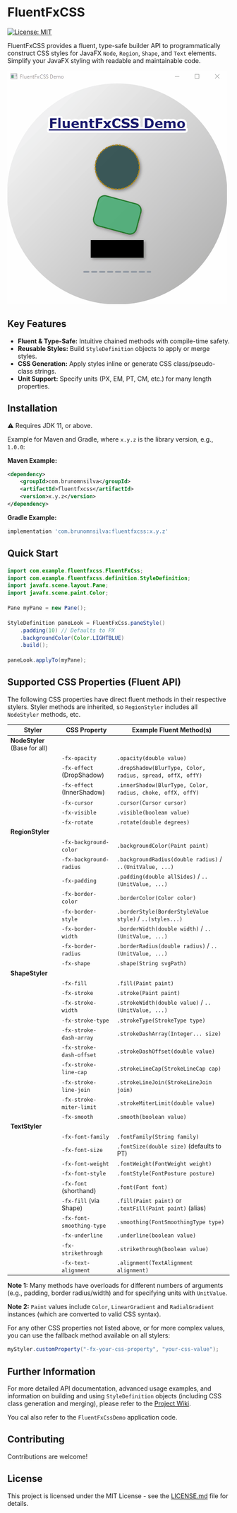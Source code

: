 # FluentFxCSS

[![License: MIT](https://img.shields.io/badge/License-MIT-yellow.svg)](https://opensource.org/licenses/MIT)
<!-- Optional: Add build status badge -->

FluentFxCSS provides a fluent, type-safe builder API to programmatically construct CSS styles for JavaFX `Node`, `Region`, `Shape`, and `Text` elements. Simplify your JavaFX styling with readable and maintainable code.

![demo gif](assets/demo.gif)

## Key Features

*   **Fluent & Type-Safe:** Intuitive chained methods with compile-time safety.
*   **Reusable Styles:** Build `StyleDefinition` objects to apply or merge styles.
*   **CSS Generation:** Apply styles inline or generate CSS class/pseudo-class strings.
*   **Unit Support:** Specify units (PX, EM, PT, CM, etc.) for many length properties.

## Installation

:warning: Requires JDK 11, or above.

Example for Maven and Gradle, where `x.y.z` is the library version, e.g., `1.0.0`:

**Maven Example:**

```xml
<dependency>
    <groupId>com.brunomnsilva</groupId>
    <artifactId>fluentfxcss</artifactId>
    <version>x.y.z</version>
</dependency>
```

**Gradle Example:**

```gradle
implementation 'com.brunomnsilva:fluentfxcss:x.y.z'
```

## Quick Start

```java
import com.example.fluentfxcss.FluentFxCss;
import com.example.fluentfxcss.definition.StyleDefinition;
import javafx.scene.layout.Pane;
import javafx.scene.paint.Color;

Pane myPane = new Pane();

StyleDefinition paneLook = FluentFxCss.paneStyle()
    .padding(10) // Defaults to PX
    .backgroundColor(Color.LIGHTBLUE)
    .build();

paneLook.applyTo(myPane);
```

## Supported CSS Properties (Fluent API)

The following CSS properties have direct fluent methods in their respective stylers. Styler methods are inherited, so `RegionStyler` includes all `NodeStyler` methods, etc.

| Styler                                 | CSS Property              | Example Fluent Method(s)                                  |
|----------------------------------------|---------------------------|-----------------------------------------------------------|
| **NodeStyler** (Base for all)          |                           |                                                           |
|                                        | `-fx-opacity`             | `.opacity(double value)`                                  |
|                                        | `-fx-effect` (DropShadow) | `.dropShadow(BlurType, Color, radius, spread, offX, offY)` |
|                                        | `-fx-effect` (InnerShadow)| `.innerShadow(BlurType, Color, radius, choke, offX, offY)`|
|                                        | `-fx-cursor`              | `.cursor(Cursor cursor)`                                  |
|                                        | `-fx-visible`             | `.visible(boolean value)`                                 |
|                                        | `-fx-rotate`              | `.rotate(double degrees)`                                 |
| **RegionStyler**    |                         |                                                           |
|                                        | `-fx-background-color`    | `.backgroundColor(Paint paint)`                           |
|                                        | `-fx-background-radius`   | `.backgroundRadius(double radius)` / `..(UnitValue, ...)` |
|                                        | `-fx-padding`             | `.padding(double allSides)` / `..(UnitValue, ...)`        |
|                                        | `-fx-border-color`        | `.borderColor(Color color)`                               |
|                                        | `-fx-border-style`        | `.borderStyle(BorderStyleValue style)` / `..(styles...)`   |
|                                        | `-fx-border-width`        | `.borderWidth(double width)` / `..(UnitValue, ...)`       |
|                                        | `-fx-border-radius`       | `.borderRadius(double radius)` / `..(UnitValue, ...)`     |
|                                        | `-fx-shape`               | `.shape(String svgPath)`                                  |
| **ShapeStyler**   |                          |                                                           |
|                                        | `-fx-fill`                | `.fill(Paint paint)`                                      |
|                                        | `-fx-stroke`              | `.stroke(Paint paint)`                                    |
|                                        | `-fx-stroke-width`        | `.strokeWidth(double value)` / `..(UnitValue, ...)`       |
|                                        | `-fx-stroke-type`         | `.strokeType(StrokeType type)`                            |
|                                        | `-fx-stroke-dash-array`   | `.strokeDashArray(Integer... size)`                       |
|                                        | `-fx-stroke-dash-offset`  | `.strokeDashOffset(double value)`                         |
|                                        | `-fx-stroke-line-cap`     | `.strokeLineCap(StrokeLineCap cap)`                       |
|                                        | `-fx-stroke-line-join`    | `.strokeLineJoin(StrokeLineJoin join)`                    |
|                                        | `-fx-stroke-miter-limit`  | `.strokeMiterLimit(double value)`                         |
|                                        | `-fx-smooth`              | `.smooth(boolean value)`                                  |
| **TextStyler**                         |                          |                                                           |
|                                        | `-fx-font-family`         | `.fontFamily(String family)`                              |
|                                        | `-fx-font-size`           | `.fontSize(double size)` (defaults to PT)                 |
|                                        | `-fx-font-weight`         | `.fontWeight(FontWeight weight)`                          |
|                                        | `-fx-font-style`          | `.fontStyle(FontPosture posture)`                         |
|                                        | `-fx-font` (shorthand)    | `.font(Font font)`                                        |
|                                        | `-fx-fill` (via Shape)    | `.fill(Paint paint)` or `.textFill(Paint paint)` (alias)  |
|                                        | `-fx-font-smoothing-type` | `.smoothing(FontSmoothingType type)`                      |
|                                        | `-fx-underline`           | `.underline(boolean value)`                               |
|                                        | `-fx-strikethrough`       | `.strikethrough(boolean value)`                           |
|                                        | `-fx-text-alignment`      | `.alignment(TextAlignment alignment)`                     |

**Note 1:** Many methods have overloads for different numbers of arguments (e.g., padding, border radius/width) and for specifying units with `UnitValue`.

**Note 2:** `Paint` values include `Color`, `LinearGradient` and `RadialGradient` instances (which are converted to valid CSS syntax).

For any other CSS properties not listed above, or for more complex values, you can use the fallback method available on all stylers:
```java
myStyler.customProperty("-fx-your-css-property", "your-css-value");
```

## Further Information

For more detailed API documentation, advanced usage examples, and information on building and using `StyleDefinition` objects (including CSS class generation and merging), please refer to the [Project Wiki](https://github.com/brunomnsilva/FluentFxCSS/wiki).

You cal also refer to the `FluentFxCssDemo` application code.

## Contributing

Contributions are welcome! 

## License

This project is licensed under the MIT License - see the [LICENSE.md](LICENSE.md) file for details.


